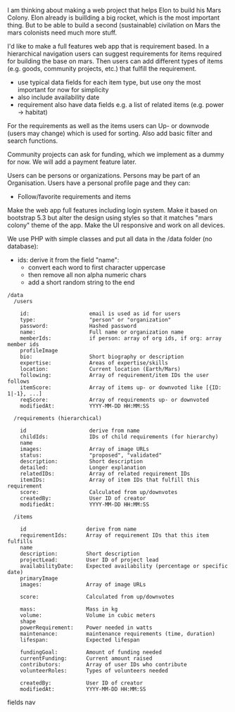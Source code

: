 
I am thinking about making a web project that helps Elon to build his Mars Colony. Elon already is buillding a big rocket, which is the most important thing. But to be able to build a second (sustainable) civilation on Mars the mars colonists need much more stuff.

I'd like to make a full features web app that is requirement based. In a hierarchical navigation users can suggest requirements for items required for building the base on mars. Then users can add different types of items (e.g. goods, community projects, etc.) that fulfill the requirement.

- use typical data fields for each item type, but use ony the most important for now for simplicity
- also include availability date
- requirement also have data fields e.g. a list of related items (e.g. power → habitat)

For the requirements as well as the items users can Up- or downvode (users may change) which is used for sorting. Also add basic filter and search functions.

Community projects can ask for funding, which we implement as a dummy for now. We will add a payment feature later.

Users can be persons or organizations. Persons may be part of an Organisation. Users have a personal profile page and they can:

- Follow/favorite requirements and items

Make the web app full features including login system. Make it based on bootstrap 5.3 but alter the design using styles so that it matches "mars colony" theme of the app. Make the UI responsive and work on all devices.

We use PHP with simple classes and put all data in the /data folder (no database):

- ids: derive it from the field "name":
  - convert each word to first character uppercase
  - then remove all non alpha numeric chars
  - add a short random string to the end

```
/data
  /users

    id:                   email is used as id for users
    type:                 "person" or "organization"
    password:             Hashed password
    name:                 Full name or organization name
    memberIds:            if person: array of org ids, if org: array member ids
    profileImage
    bio:                  Short biography or description
    expertise:            Areas of expertise/skills
    location:             Current location (Earth/Mars)
    following:            Array of requirement/item IDs the user follows
    itemScore:            Array of items up- or downvoted like [{ID: 1|-1}, ...]
    reqScore:             Array of requirements up- or downvoted
    modifiedAt:           YYYY-MM-DD HH:MM:SS

  /requirements (hierarchical)

    id                    derive from name
    childIds:             IDs of child requirements (for hierarchy)
    name
    images:               Array of image URLs
    status:               "proposed", "validated"
    description:          Short description
    detailed:             Longer explanation
    relatedIDs:           Array of related requirement IDs
    itemIDs:              Array of item IDs that fulfill this requirement
    score:                Calculated from up/downvotes
    createdBy:            User ID of creator
    modifiedAt:           YYYY-MM-DD HH:MM:SS

  /items

    id                   derive from name
    requirementIds:      Array of requirement IDs that this item fulfills
    name
    description:         Short description
    projectLead:         User ID of project lead
    availabilityDate:    Expected availability (percentage or specific date)
    primaryImage
    images:              Array of image URLs

    score:               Calculated from up/downvotes

    mass:                Mass in kg
    volume:              Volume in cubic meters
    shape
    powerRequirement:    Power needed in watts
    maintenance:         maintenance requirements (time, duration)
    lifespan:            Expected lifespan

    fundingGoal:         Amount of funding needed
    currentFunding:      Current amount raised
    contributors:        Array of user IDs who contribute
    volunteerRoles:      Types of volunteers needed

    createdBy:           User ID of creator
    modifiedAt:          YYYY-MM-DD HH:MM:SS
```

fields
nav
